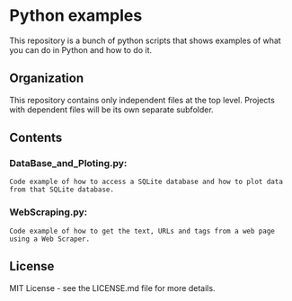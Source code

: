 # Python examples
  This repository is a bunch of python scripts that shows examples of what you can do in Python and how to do it.

## Organization
  This repository contains only independent files at the top level. 
  Projects with dependent files will be its own separate subfolder. 

## Contents
  ### DataBase_and_Ploting.py:
    Code example of how to access a SQLite database and how to plot data from that SQLite database.

  ### WebScraping.py:
    Code example of how to get the text, URLs and tags from a web page using a Web Scraper.

## License
  MIT License - see the LICENSE.md file for more details.
